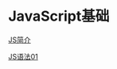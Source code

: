 # JavaScript基础

[JS简介](JavaScript%E5%9F%BA%E7%A1%80%20cc7a2dd25bf741549c496e40b8b36b6e/JS%E7%AE%80%E4%BB%8B%20652bd85f880a48a381ca8de969818a7e.md)

[JS语法01](JavaScript%E5%9F%BA%E7%A1%80%20cc7a2dd25bf741549c496e40b8b36b6e/JS%E8%AF%AD%E6%B3%9501%200c7c36621506498785454a255ff352c7.md)
